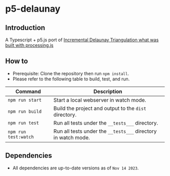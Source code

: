 # p5-delaunay

## Introduction
A Typescript + p5.js port of [Incremental Delaunay Triangulation what was built with processing.js](https://github.com/whyi/Delaunay)

## How to
* Prerequisite: Clone the repository then run ```npm install```.
* Please refer to the following table to build, test, and run.

| Command                  | Description                                                       |
| ------------------------ | ----------------------------------------------------------------- |
| ```npm run start```      | Start a local webserver in watch mode.                            |
| ```npm run build```      | Build the project and output to the ```dist``` directory.         |
| ```npm run test```       | Run all tests under the ```__tests___``` directory.               |
| ```npm run test:watch``` | Run all tests under the ```__tests___``` directory in watch mode. |

## Dependencies
* All dependencies are up-to-date versions as of ```Nov 14 2023```.
